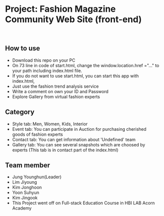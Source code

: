 
# Project: Fashion Magazine Community Web Site (front-end)
</br>

## How to use
- Download this repo on your PC
- On 73 line in code of start.html, change the window.location.href ="..." to your path including index.html file.
- If you do not want to use start.html, you can start this app with index.html, 
- Just use the fashion trend analysis service
- Write a comment on own your ID and Password
- Explore Gallery from virtual fashion experts

## Category
- Style tab: Men, Women, Kids, Interior
- Event tab: You can participate in Auction for purchasing cherished goods of fashion experts
- Contact tab: You can get information about 'Undefined' team
- Gallery tab: You can see several snapshots which are choosed by experts (This tab is in contact part of the index.html)

## Team member
- Jung Younghun(Leader)
- Lim Jiyoung
- Kim Jonghoon
- Yoon Suhyun
- Kim Jingook
- This Project went off on Full-stack Education Course in HBI LAB Acorn Academy
